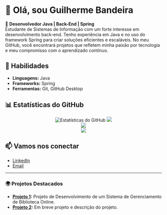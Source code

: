 # 👋 Olá, sou Guilherme Bandeira

🚀 **Desenvolvedor Java | Back-End | Spring**  
Estudante de Sistemas de Informação com um forte interesse em desenvolvimento back-end. Tenho experiência em Java e no uso do framework Spring para criar soluções eficientes e escaláveis. No meu GitHub, você encontrará projetos que refletem minha paixão por tecnologia e meu compromisso com o aprendizado contínuo.

## 🔧 **Habilidades**
- **Linguagens:** Java
- **Frameworks:** Spring
- **Ferramentas:** Git, GitHub Desktop

## 📊 **Estatísticas do GitHub**

<div align="center">
  <img src="https://github-readme-stats.vercel.app/api?username=DevGuiBan&show_icons=true&theme=radical" alt="Estatísticas do GitHub" />
  <img src="https://github-readme-streak-stats.herokuapp.com/?user=DevGuiBan&theme=radical" />
</div>

<div align="center">
  <img src="https://github-readme-stats.vercel.app/api/top-langs/?username=DevGuiBan&layout=compact&theme=radical" />
</div>

<div align="center">
  <img src="https://github-profile-summary-cards.vercel.app/api/cards/profile-details?username=DevGuiBan&theme=radical" />
</div>

## 📫 **Vamos nos conectar**
- [LinkedIn](https://www.linkedin.com/in/bandeira-guilherme/)
- [Email](mailto:guibandeira290@gmail.com)

---

### 🌍 Projetos Destacados
- **[Projeto 1](https://github.com/DevGuiBan/pweb1-Biblioteca):** Projeto de Desenvolvimento de um Sistema de Gerenciamento de Biblioteca Online.
- **[Projeto 2](link-do-repositorio):** Em breve projeto e descrição do projeto.
